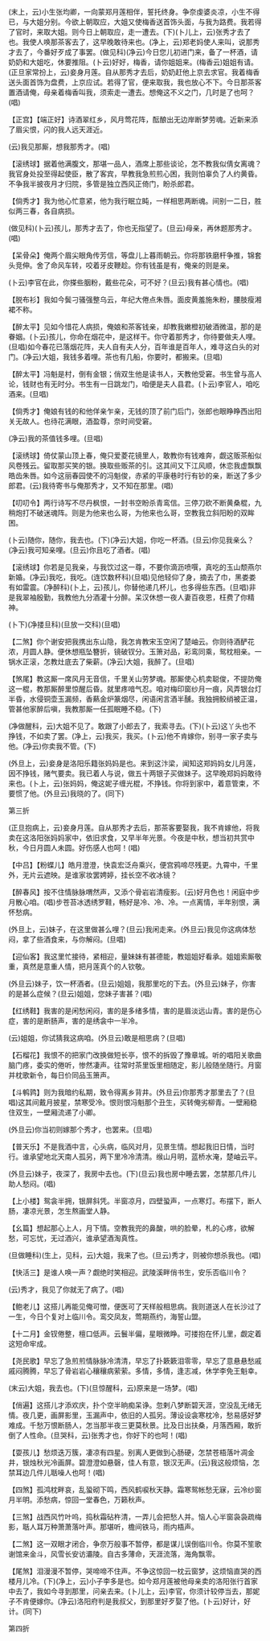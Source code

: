 <!-- { "loadSidebar": true } -->
(末上，云)小生张均卿，一向蒙郑月莲相伴，誓托终身。争奈虔婆炎凉，小生不得已，与大姐分别。今欲上朝取应，大姐又使梅香送首饰头面，与我为路费。我若得了官时，来取大姐。则今日上朝取应，走一遭去。(下)(卜儿上，云)张秀才去了也。我使人唤那茶客去了，这早晚敢待来也。(净上，云)郑老妈使人来叫，说那秀才去了，今番好歹成了事罢。(做见科)(净云)今日您儿初进门来，备了一杯酒，请奶奶和大姐吃，休要推阻。(卜云)好好，梅香，请你姐姐来。(梅香云)姐姐有请。(正旦家常扮上，云)妾身月莲。自从那秀才去后，奶奶赶他上京去求官。我着梅香送头面首饰为盘费，上京应试。若得了官，便来取我，我也放心不下。今日那茶客置酒请俺，母亲着梅香叫我，须索走一遭去。想俺这不义之门，几时是了也呵？(唱)

【正宫】【端正好】诗酒翠红乡，风月莺花阵，酝酿出无边岸断梦劳魂。近新来添了眉尖恨，闪的我人远天涯近。

(云)我见那厮，想我那秀才。(唱)

【滚绣球】据着他满腹文，那堪一品人，酒席上那些谈论，怎不教我似倩女离魂？我官身处投至得起使臣，散了客宾，早教我急煎煎心困，我则怕辜负了人约黄昏。不争我半披夜月才归院，多管是独立西风正倚门，盼杀郎君。

【倘秀才】我为他心忙意紧，他为我行眠立盹，一样相思两断魂。间别一二日，胜似两三春，各自病损。

(做见科)(卜云)孩儿，那秀才去了，你也无指望了。(旦云)母亲，再休题那秀才。(唱)

【呆骨朵】俺两个眉尖眼角传芳信，等盘儿上暮雨朝云。你将那铁磨杆争推，锦套头竞伸。舍了命风车转，咬着牙皮鞭趁。你有钱虽是有，俺亲的则是亲。

(卜云)李官在此，你搽些胭粉，戴些花朵，可不好？(旦云)我有甚心情也。(唱)

【脱布衫】我如今鬓刁骚强整乌云，年纪大倦点朱唇。面皮黄羞施朱粉，腰肢瘦湘裙不称。

【醉太平】见如今惜花人病损，俺娘和茶客钱亲，却教我嫩橙初破酒微温，那的是眷姻。(卜云)孩儿，你命在烟花中，是这样干。你守着那秀才，你待要做夫人哩。(旦唱)如今春花已落烟花阵，夫人自有夫人分，百年谁是百年人，难寻这白头的对门。(净云)大姐，我钱多着哩。茶也有几船，你要时，都搬来。(旦唱)

【醉太平】冯魁是村，倒有金银；俏双生他是读书人，天教他受窘。书生曾与高人论，钱财也有无时分。书生有一日跳龙门，咱便是夫人县君。(卜云)李官人，咱吃酒来。(旦唱)

【倘秀才】俺娘有钱的和他佯亲乍亲，无钱的顶了前门后门，张郎也眼睁睁西出阳关无故人。也待花满眼，酒盈尊，奈时间受窘。

(净云)我的茶值钱多哩。(旦唱)

【滚绣球】倚仗蒙山顶上春，俺只爱菱花镜里人，敢教你有钱难奔，觑这贩茶船似风卷残云。留取那买笑的银。换取些贩茶的引。这其间又下江风顺，休恋我虚飘飘皓齿朱唇。如今这丽春园使不的冯魁俊，赤紧的平康巷时行有钞的亲，断送了多少郎君。(云)我待寄书与俺那秀才，又不知在那里。(唱)

【叨叨令】两行诗写不尽丹枫恨，一封书空盼杀青鸾信。三停刀砍不断黄桑棍，九稍炮打不破迷魂阵。则是为他来也么哥，为他来也么哥，空教我立斜阳盼的双眸困。

(卜云)随你，随你，我去也。(下)(净云)大姐，你吃一杯酒。(旦云)你见我亲么？(净云)我可知亲哩。(旦云)你且吃了酒者。(唱)

【滚绣球】你若是见我亲，与我饮过这一尊，不要你滴沥喷噀，真吃的玉山颓燕尔新婚。(净云)我吃，我吃。(连饮数杯科)(旦唱)见他轻仰了身，摘去了巾，黑娄娄有如雷震。(净醉科)(卜上，云)孩儿，你替他递几杯儿，也多得些东西。(旦唱)非是我翠袖殷勤，我教他九分酒灌十分醉。呆汉休想一夜人妻百夜恩，枉费了你精神。

(卜下)(净搂旦科)(旦放一交科)(旦唱)

【二煞】你个谢安把我携出东山隐，我怎肯教宋玉空闲了楚岫云。你则待酒酽花浓，月圆人静。便休想瓶坠簪折，镜破钗分。玉箫对品，彩鸾同乘，鸳枕相亲。一锅水正滚，怎教灶底去了柴薪。(净云)大姐，我醉了。(旦唱)

【煞尾】教这厮一席风月无音信，千里关山劳梦魂。那厮使心机卖聪俊，不提防俺这一棍，教那厮醉里惊醒后昏。就里疼喑气忍。咱对梅印窗纱月一痕，风弄银台灯半昏，水侵铜壶玉漏频，香爇金炉篆烟尽，闲语闲言酒半醺。我独拥鲛绡被正温，管甚他家醉后嗔，我教那厮一任孤眠睡不稳。(下)

(净做醒科，云)大姐不见了。敢跟了小郎去了，我索寻去。(下)(卜云)这丫头也不挣钱，不如卖了罢。(净上，云)我买，我买。(卜云)他不肯嫁你，别寻一家子卖与他。(净云)你卖我不管。(下)

(外旦上，云)妾身是洛阳乐籍张妈妈是也。来到这汴梁，闻知这郑妈妈女儿月莲，因不挣钱，赌气要卖。我已着人与说，做五十两银子买做妹子。这早晚郑妈妈敢待来也。(卜上，云)张妈妈，俺这妮子缠光棍，不挣钱。你将到家中，着意管束，不要惯了他。(外旦云)我晓的了。(同下)


第三折

(正旦抱病上，云)妾身月莲。自从那秀才去后，那茶客要娶我，我不肯嫁他，将我卖在这洛阳张妈妈家中，依旧求食，又早半年光景。今夜是中秋，想当初共赏中秋，今日月圆人未圆。好伤感人也呵！(唱)

【中吕】【粉蝶儿】皓月澄澄，快袁宏泛舟乘兴，便宫鸦啼尽残更。九霄中，千里外，无片云遮映。是谁家妆罢娉婷，挂长空不收冰镜？

【醉春风】按不住情脉脉喟然声，又添个骨岩岩清瘦影。(云)好月色也！闲庭中步月散心咱。(唱)步苍苔冰透绣罗鞋，畅好是冷、冷、冷。一点离情，半年别恨，满怀愁病。

(外旦上，云)妹子，在这里做甚么哩？(旦云)我闲走来。(外旦云)我见你这病体愁闷，拿了些酒食来，与你解闷。(旦唱)

【迎仙客】我这里忙接待，紧相迎，量妹妹有甚德能，教姐姐好看承。姐姐索厮敬重，真然是意重人情，把月莲真个的人钦敬。

(外旦云)妹子，饮一杯酒者。(旦云)姐姐，我那里吃的下去。(外旦云)妹子，你害的是甚么症候？(旦云)姐姐，您妹子害甚？(唱)

【红绣鞋】我害的是闲愁闲闷，害的是多绪多情，害的是眉淡远山青。害的是伤心症，害的是断肠声，害的是绣衾中一半冷。

(云)姐姐，你试猜我这病咱。(外旦云)敢是相思病？(旦唱)

【石榴花】我恨不的把家门改换做短长亭，恨不的拆毁了豫章城。听的唱阳关歌曲脑门疼，委实的倦听，惨然凄声。往常时茶里饭里相随定，影儿般随坐随行。月窗并枕歌新令，每日价同品玉箫声。

【斗鹌鹑】则为我暗约私期，致令得离乡背井。(外旦云)你那秀才那里去了？(旦唱)这其间戴月披星，禁寒受冷。恨则恨冯魁那个丑生，买转俺劣柳青。一壁厢稳住双生，一壁厢流递了小卿。

(外旦云)你当初则嫁那个秀才，也罢来。(旦唱)

【普天乐】不是我酒中言，心头病，临风对月，见景生情。想起我旧日情，当时行。谁承望地北天南人孤另，两下里冷冷清清。缑山月明，蓝桥水淹，楚岫云平。

(外旦云)妹子，夜深了，我房中去也。(下)(旦云)我也房中睡去罢，怎禁那几件儿助人愁闷。(唱)

【上小楼】鸳衾半拥，银屏斜凭。半窗凉月，四壁蛩声，一点寒灯。布摆下，断人肠，凄凉光景，怎生熬画堂人静。

【幺篇】想起那心上人，月下情。空教我兜的鼻酸，哄的脸晕，札的心疼，欲解愁，可忘忧，无过酒兴，谁承望酒淘真性。

(旦做睡科)(生上，见科，云)大姐，我来了也。(旦云)秀才，则被你想杀我也。(唱)

【快活三】是谁人唤一声？觑绝时笑相迎。武陵溪畔俏书生，安乐否临川令？

(云)秀才，我见了你就无了病了。(唱)

【鲍老儿】这搭儿再能见俺可憎，便医可了天样般相思病。我则道送人在长沙过了一生，今日个复对上临川令。鸾交凤友，莺期燕约，海誓山盟。

【十二月】金钗倦整，檀口低声。云鬟半偏，星眼微睁。可搂抱在怀儿里，觑定着这短命牢成。

【尧民歌】早忘了急煎煎情脉脉冷清清，早忘了扑簌簌泪零零，早忘了意悬悬愁戚戚闷腾腾，早忘了骨岩岩心穰穰病萦萦。多情，多情，逢志减，休学李免王魁幸。

(末云)大姐，我去也。(下)(旦惊醒科，云)原来是一场梦。(唱)

【俏遍】这搭儿才添欢庆，扑个空半晌痴呆诤。忽剌八梦断碧天涯，空没乱无绪无情。夜几更，画屏影里，玉漏声中，依旧的人孤另。薄设设衾寒枕冷，愁易感好梦难成。千愁万恨断肠人，怎当那半夜三更莫秋景。比及日出扶桑，月落西厢，敢折倒了人性命。(旦哭科，云)张秀才也，你好下的也呵！(唱)

【耍孩儿】愁烦迭万簇，凄凉有四星。别离人更做到心肠硬，怎禁苍梧落叶凋金井，银烛秋光冷画屏。碧澄澄如悬磬，佳人有意，银汉无声。(云)我这般烦恼，怎禁耳边几件儿聒噪人也呵！(唱)

【四煞】孤鸿枕畔哀，乱蛩砌下鸣，西风鹤唳秋天静。霜寒鸳帐愁无寐，云冷纱窗月半明。添愁病，惊回一堂春色，万籁秋声。

【三煞】战西风竹叶呜，捣秋霜砧杵清，一弄儿会把愁人并。恼人心半窗袅袅疏梅影，聒人耳万种萧萧落叶声。那堪听，檐间铁马，雨内梧声。

【二煞】这一双眼才闭合，争奈万般事不暂停，都是谋儿误倒临川令。你莫不笙歌谢馆来金斗，风雪长安访灞陵。自古多薄命，天涯流落，海角飘零。

【尾煞】泪漫漫不暂停，哭啼啼不住声。不争这惊回一枕云窗梦，这烦恼直哭的西楼月儿冷。(下)(净上，云)小子李多是也。如今郑月莲被他母亲卖的洛阳张行首家中去了，我如今寻到那里，问亲去来。(卜儿上，云)李官，你须计较停当去，那妮子不肯便嫁你。(净云)洛阳府判是我叔父，到那里好歹娶了他。(卜云)好计，好计。(同下)


第四折

